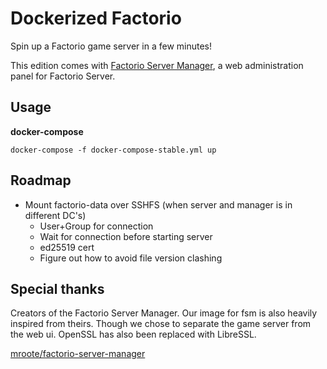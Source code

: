 # Dockerized Factorio

Spin up a Factorio game server in a few minutes!

This edition comes with [Factorio Server Manager](https://github.com/mroote/factorio-server-manager), a web administration panel for Factorio Server.

## Usage

__docker-compose__

`docker-compose -f docker-compose-stable.yml up`

## Roadmap

* Mount factorio-data over SSHFS (when server and manager is in different DC's)
    * User+Group for connection
    * Wait for connection before starting server
    * ed25519 cert
    * Figure out how to avoid file version clashing

## Special thanks

Creators of the Factorio Server Manager. Our image for fsm is also heavily inspired from theirs. Though we chose to separate the game server from the web ui. OpenSSL has also been replaced with LibreSSL.

[mroote/factorio-server-manager](https://github.com/mroote/factorio-server-manager)